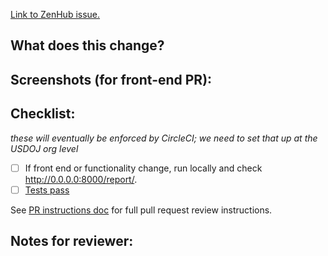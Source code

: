 [Link to ZenHub issue.](link-goes-here)

## What does this change?

## Screenshots (for front-end PR):

## Checklist:

_these will eventually be enforced by CircleCI; we need to set that up at the USDOJ org level_

+ [ ] If front end or functionality change, run locally and check http://0.0.0.0:8000/report/.
+ [ ] [Tests pass](https://github.com/USDOJ/crt-portal/#tests)

See [PR instructions doc](https://github.com/usdoj/crt-portal/blob/master/docs/pull_requests.md) for full pull request review instructions.

## Notes for reviewer:
